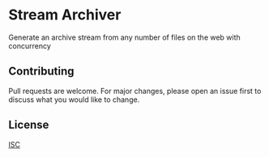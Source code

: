 # Stream Archiver

Generate an archive stream from any number of files on the web with concurrency

## Contributing
Pull requests are welcome. For major changes, please open an issue first to discuss what you would like to change.


## License
[ISC](LICENSE)